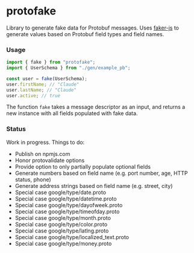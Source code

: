 # protofake

Library to generate fake data for Protobuf messages. Uses [faker-js](https://fakerjs.dev/) to generate values based on
Protobuf field types and field names.

### Usage

```typescript
import { fake } from "protofake";
import { UserSchema } from "./gen/example_pb";

const user = fake(UserSchema);
user.firstName; // "Claude"
user.lastName; // "Claude"
user.active; // true
```

The function `fake` takes a message descriptor as an input, and returns a new instance with all fields populated with
fake data.

### Status

Work in progress. Things to do:

- Publish on npmjs.com
- Honor protovalidate options
- Provide option to only partially populate optional fields
- Generate numbers based on field name (e.g. port number, age, HTTP status, phone)
- Generate address strings based on field name (e.g. street, city)
- Special case google/type/date.proto
- Special case google/type/datetime.proto
- Special case google/type/dayofweek.proto
- Special case google/type/timeofday.proto
- Special case google/type/month.proto
- Special case google/type/color.proto
- Special case google/type/latlng.proto
- Special case google/type/localized_text.proto
- Special case google/type/money.proto
